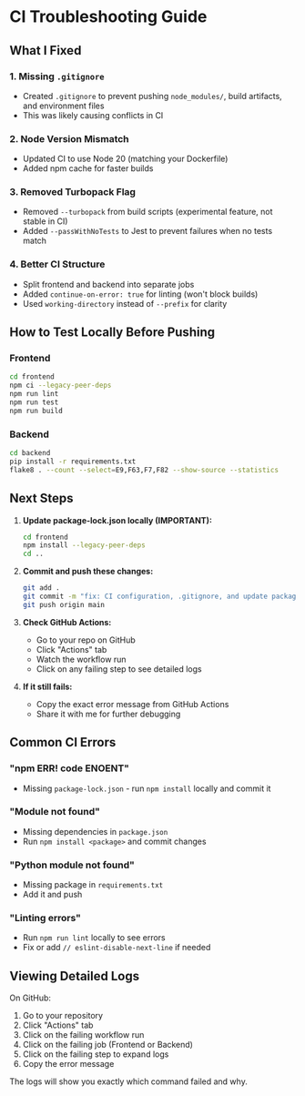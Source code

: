 # CI Troubleshooting Guide

## What I Fixed

### 1. **Missing `.gitignore`**
- Created `.gitignore` to prevent pushing `node_modules/`, build artifacts, and environment files
- This was likely causing conflicts in CI

### 2. **Node Version Mismatch**
- Updated CI to use Node 20 (matching your Dockerfile)
- Added npm cache for faster builds

### 3. **Removed Turbopack Flag**
- Removed `--turbopack` from build scripts (experimental feature, not stable in CI)
- Added `--passWithNoTests` to Jest to prevent failures when no tests match

### 4. **Better CI Structure**
- Split frontend and backend into separate jobs
- Added `continue-on-error: true` for linting (won't block builds)
- Used `working-directory` instead of `--prefix` for clarity

## How to Test Locally Before Pushing

### Frontend
```bash
cd frontend
npm ci --legacy-peer-deps
npm run lint
npm run test
npm run build
```

### Backend
```bash
cd backend
pip install -r requirements.txt
flake8 . --count --select=E9,F63,F7,F82 --show-source --statistics
```

## Next Steps

1. **Update package-lock.json locally (IMPORTANT):**
   ```bash
   cd frontend
   npm install --legacy-peer-deps
   cd ..
   ```

2. **Commit and push these changes:**
   ```bash
   git add .
   git commit -m "fix: CI configuration, .gitignore, and update package-lock.json"
   git push origin main
   ```

2. **Check GitHub Actions:**
   - Go to your repo on GitHub
   - Click "Actions" tab
   - Watch the workflow run
   - Click on any failing step to see detailed logs

3. **If it still fails:**
   - Copy the exact error message from GitHub Actions
   - Share it with me for further debugging

## Common CI Errors

### "npm ERR! code ENOENT"
- Missing `package-lock.json` - run `npm install` locally and commit it

### "Module not found"
- Missing dependencies in `package.json`
- Run `npm install <package>` and commit changes

### "Python module not found"
- Missing package in `requirements.txt`
- Add it and push

### "Linting errors"
- Run `npm run lint` locally to see errors
- Fix or add `// eslint-disable-next-line` if needed

## Viewing Detailed Logs

On GitHub:
1. Go to your repository
2. Click "Actions" tab
3. Click on the failing workflow run
4. Click on the failing job (Frontend or Backend)
5. Click on the failing step to expand logs
6. Copy the error message

The logs will show you exactly which command failed and why.
